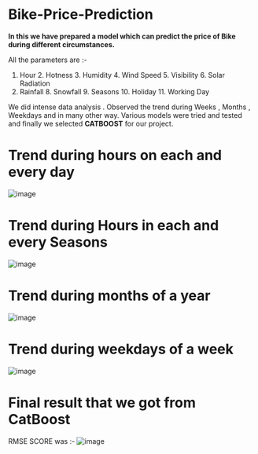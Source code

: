 # Bike-Price-Prediction

**In this we have prepared a model which can predict the price of Bike during different circumstances.**

All the parameters are :-
 1. Hour	2. Hotness	3. Humidity	 4. Wind Speed	5. Visibility	 6. Solar Radiation	 
 7. Rainfall	8. Snowfall	 9. Seasons	  10. Holiday  11.	Working Day

We did intense data analysis . Observed the trend during Weeks , Months , Weekdays and in many other way.
Various models were tried and tested and finally we selected **CATBOOST** for our project.

# Trend during hours on each and every day
![image](https://user-images.githubusercontent.com/85324276/172180711-7213ea37-19a1-498e-a749-289eac81419e.png)


# Trend during Hours in each and every Seasons
![image](https://user-images.githubusercontent.com/85324276/172180886-244f1361-4050-4e1d-aaa2-f9b42b66d8ba.png)


# Trend during months of a year
![image](https://user-images.githubusercontent.com/85324276/172181021-9cfa35c4-092e-4d34-932c-d620ed344c68.png)


# Trend during weekdays of a week
![image](https://user-images.githubusercontent.com/85324276/172181122-5100f682-d577-484e-aef8-8f80440e0477.png)


# Final result that we got from CatBoost
RMSE SCORE was :-
![image](https://user-images.githubusercontent.com/85324276/172182388-18b92443-b72a-44c2-bf57-07a85c52586b.png)
